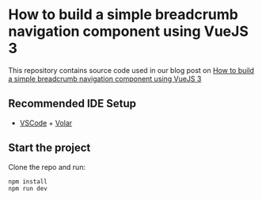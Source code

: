 # How to build a simple breadcrumb navigation component using VueJS 3

This repository contains source code used in our blog post on [How to build a simple breadcrumb navigation component using VueJS 3](https://ipocs.co/article/how-to-build-a-simple-breadcrumb-navigation-component-using-vuejs-3)


## Recommended IDE Setup

- [VSCode](https://code.visualstudio.com/) + [Volar](https://marketplace.visualstudio.com/items?itemName=johnsoncodehk.volar)

## Start the project

Clone the repo and run:

    npm install
    npm run dev
